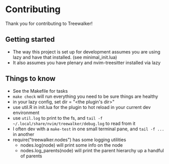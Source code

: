 # Contributing

Thank you for contributing to Treewalker!

## Getting started

* The way this project is set up for development assumes you are using lazy and have that installed. (see minimal_init.lua)
* It also assumes you have plenary and nvim-treesitter installed via lazy

## Things to know

* See the Makefile for tasks
* `make check` will run everything you need to be sure things are healthy
* in your lazy config, set dir = "<the plugin's dir>"
* use util.R in init.lua for the plugin to hot reload in your current dev environment
* use `util.log` to print to the fs, and `tail -f ~/.local/share/nvim/treewalker/debug.log` to read from it
* I often dev with a `make-test` in one small terminal pane, and `tail -f ...` in another
* require("treewalker.nodes") has some logging utilities
  - nodes.log(node) will print some info on the node
  - nodes.log_parents(node) will print the parent hierarchy up a handful of parents
